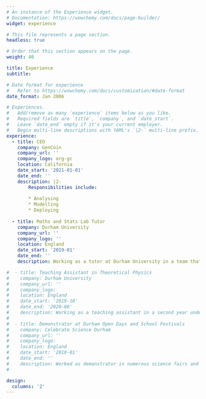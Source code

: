 ```yaml
---
# An instance of the Experience widget.
# Documentation: https://wowchemy.com/docs/page-builder/
widget: experience

# This file represents a page section.
headless: true

# Order that this section appears on the page.
weight: 40

title: Experience
subtitle:

# Date format for experience
#   Refer to https://wowchemy.com/docs/customization/#date-format
date_format: Jan 2006

# Experiences.
#   Add/remove as many `experience` items below as you like.
#   Required fields are `title`, `company`, and `date_start`.
#   Leave `date_end` empty if it's your current employer.
#   Begin multi-line descriptions with YAML's `|2-` multi-line prefix.
experience:
  - title: CEO
    company: GenCoin
    company_url: ''
    company_logo: org-gc
    location: California
    date_start: '2021-01-01'
    date_end: ''
    description: |2-
        Responsibilities include:
        
        * Analysing
        * Modelling
        * Deploying
        
  - title: Maths and Stats Lab Tutor
    company: Durham University 
    company_url: ''
    company_logo: '' 
    location: England
    date_start: '2019-01'
    date_end: ''
    description: Working as a tutor at Durham University in a team that provides help in mathematics and statistics to undergraduates of all departments.

#  - title: Teaching Assistant in Theoretical Physics
#    company: Durham University 
#    company_url: ''
#    company_logo: 
#    location: England
#    date_start: '2019-10'
#    date_end: '2020-06'
#    description: Working as a teaching assistant in a second year undergraduate course in theoretical physics, directing weekly workshops to help students consolidate the lectures’ material and solve new problems.
#
#  - title: Demonstrator at Durham Open Days and School Festivals
#    company: Celebrate Science Durham 
#    company_url: ''
#    company_logo: 
#    location: England
#    date_start: '2019-01'
#    date_end: ''
#    description: Worked as demonstrator in numerous science fairs and festivals, doing science outreach for kids and young adults of ages ranging from 8 to 18 years old. Some of the events include Celebrate Science, School Science Festival (both held in Durham City) and numerous open days for the university’s perspective students.
#

design:
  columns: '2'
---
```

